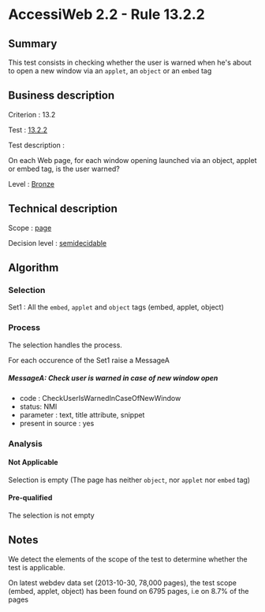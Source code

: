 # AccessiWeb 2.2 - Rule 13.2.2

## Summary

This test consists in checking whether the user is warned when he's
about to open a new window via an `applet`, an `object` or an `embed`
tag

## Business description

Criterion : 13.2

Test : [13.2.2](http://accessiweb.org/index.php/accessiweb-22-english-version.html#test-13-2-2)

Test description :

On each Web page, for each window opening launched via an object, applet
or embed tag, is the user warned?

Level : [Bronze](/en/category/rules-design/accessiweb-11/level/bronze)

## Technical description

Scope : [page](/en/category/rules-design/accessiweb-11/scope/page)

Decision level :
[semidecidable](/en/category/rules-design/accessiweb-11/decision-level/semidecidable)

## Algorithm

### Selection

Set1 : All the `embed`, `applet` and `object` tags (embed, applet,
object)

### Process

The selection handles the process.

For each occurence of the Set1 raise a MessageA

##### MessageA: Check user is warned in case of new window open

-   code : CheckUserIsWarnedInCaseOfNewWindow
-   status: NMI
-   parameter : text, title attribute, snippet
-   present in source : yes

### Analysis

#### Not Applicable

Selection is empty (The page has neither `object`, nor `applet` nor
`embed` tag)

#### Pre-qualified

The selection is not empty

## Notes

We detect the elements of the scope of the test to determine whether the
test is applicable.

On latest webdev data set (2013-10-30, 78,000 pages), the test scope
(embed, applet, object) has been found on 6795 pages, i.e on 8.7% of the
pages
